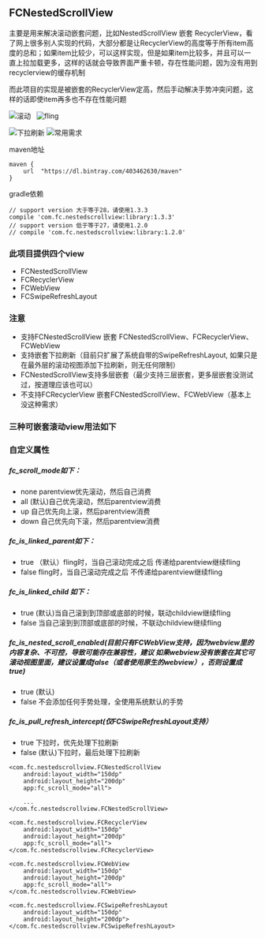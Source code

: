 ## FCNestedScrollView

主要是用来解决滚动嵌套问题，比如NestedScrollView 嵌套 RecyclerView，看了网上很多别人实现的代码，大部分都是让RecyclerView的高度等于所有item高度的总和；如果item比较少，可以这样实现，但是如果item比较多，并且可以一直上拉加载更多，这样的话就会导致界面严重卡顿，存在性能问题，因为没有用到recyclerview的缓存机制

而此项目的实现是被嵌套的RecyclerView定高，然后手动解决手势冲突问题，这样的话即使item再多也不存在性能问题

![滚动](333.gif)  	![fling](444.gif) 


![下拉刷新](222.gif) 	![常用需求](123.gif)

maven地址

```
maven {
    url  "https://dl.bintray.com/403462630/maven"
}
```
gradle依赖

```
// support version 大于等于28，请使用1.3.3
compile 'com.fc.nestedscrollview:library:1.3.3'
// support version 低于等于27，请使用1.2.0
// compile 'com.fc.nestedscrollview:library:1.2.0'

```

### 此项目提供四个view

- FCNestedScrollView
- FCRecyclerView
- FCWebView
- FCSwipeRefreshLayout

### 注意

- 支持FCNestedScrollView 嵌套 FCNestedScrollView、FCRecyclerView、FCWebView
- 支持嵌套下拉刷新（目前只扩展了系统自带的SwipeRefreshLayout, 如果只是在最外层的滚动视图添加下拉刷新，则无任何限制）
- FCNestedScrollView支持多层嵌套（最少支持三层嵌套，更多层嵌套没测试过，按道理应该也可以）
- 不支持FCRecyclerView 嵌套FCNestedScrollView、FCWebView（基本上没这种需求）


### 三种可嵌套滚动view用法如下

### 自定义属性

##### fc\_scroll\_mode如下：

- none parentview优先滚动，然后自己消费
- all (默认)自己优先滚动，然后parentview消费
- up 自己优先向上滚，然后parentview消费
- down 自己优先向下滚，然后parentview消费

##### fc\_is_linked\_parent如下：

- true （默认）fling时，当自己滚动完成之后 传递给parentview继续fling
- false fling时，当自己滚动完成之后 不传递给parentview继续fling

##### fc\_is\_linked\_child 如下：

- true (默认)当自己滚到到顶部或底部的时候，联动childview继续fling
- false 当自己滚到到顶部或底部的时候，不联动childview继续fling

##### fc\_is\_nested\_scroll\_enabled(目前只有FCWebView支持，因为webview里的内容复杂、不可控，导致可能存在兼容性，建议 如果webview没有嵌套在其它可滚动视图里面，建议设置成false（或者使用原生的webview），否则设置成true)

- true (默认)
- false 不会添加任何手势处理，全使用系统默认的手势

##### fc\_is\_pull\_refresh\_intercept(仅FCSwipeRefreshLayout支持）

- true 下拉时，优先处理下拉刷新
- false (默认)下拉时，最后处理下拉刷新

```
<com.fc.nestedscrollview.FCNestedScrollView
    android:layout_width="150dp"
    android:layout_height="200dp"
    app:fc_scroll_mode="all">
    
	...
</com.fc.nestedscrollview.FCNestedScrollView>

```

```
<com.fc.nestedscrollview.FCRecyclerView
    android:layout_width="150dp"
    android:layout_height="200dp"
    app:fc_scroll_mode="all">
</com.fc.nestedscrollview.FCRecyclerView>

```

```
<com.fc.nestedscrollview.FCWebView
    android:layout_width="150dp"
    android:layout_height="200dp"
    app:fc_scroll_mode="all">
</com.fc.nestedscrollview.FCWebView>

```

```
<com.fc.nestedscrollview.FCSwipeRefreshLayout
    android:layout_width="150dp"
    android:layout_height="200dp">
</com.fc.nestedscrollview.FCSwipeRefreshLayout>

```




